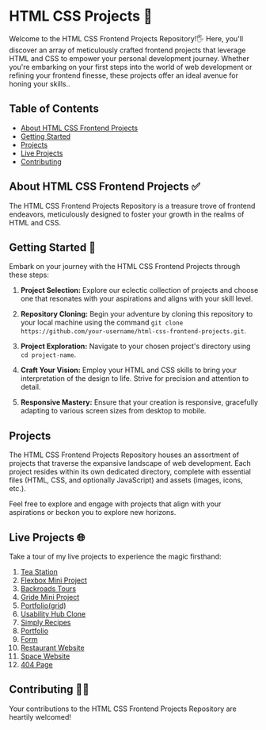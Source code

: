 # HTML CSS Projects 📁

Welcome to the HTML CSS Frontend Projects Repository!🖐️ Here, you'll discover an array of meticulously crafted frontend projects that leverage HTML and CSS to empower your personal development journey. Whether you're embarking on your first steps into the world of web development or refining your frontend finesse, these projects offer an ideal avenue for honing your skills..

## Table of Contents

- [About HTML CSS Frontend Projects](#about-html-css-frontend-projects)
- [Getting Started](#getting-started)
- [Projects](#projects)
- [Live Projects](#live-projects)
- [Contributing](#contributing)

## About HTML CSS Frontend Projects ✅

The HTML CSS Frontend Projects Repository is a treasure trove of frontend endeavors, meticulously designed to foster your growth in the realms of HTML and CSS.

## Getting Started 📝

Embark on your journey with the HTML CSS Frontend Projects through these steps:

1. **Project Selection:** Explore our eclectic collection of projects and choose one that resonates with your aspirations and aligns with your skill level.

2. **Repository Cloning:** Begin your adventure by cloning this repository to your local machine using the command `git clone https://github.com/your-username/html-css-frontend-projects.git`.

3. **Project Exploration:** Navigate to your chosen project's directory using `cd project-name`.

4. **Craft Your Vision:** Employ your HTML and CSS skills to bring your interpretation of the design to life. Strive for precision and attention to detail.

5. **Responsive Mastery:** Ensure that your creation is responsive, gracefully adapting to various screen sizes from desktop to mobile.

## Projects

The HTML CSS Frontend Projects Repository houses an assortment of projects that traverse the expansive landscape of web development. Each project resides within its own dedicated directory, complete with essential files (HTML, CSS, and optionally JavaScript) and assets (images, icons, etc.).

Feel free to explore and engage with projects that align with your aspirations or beckon you to explore new horizons.

## Live Projects 🌐

Take a tour of my live projects to experience the magic firsthand:

1. [Tea Station](https://css-01-tea-station.netlify.app)
2. [Flexbox Mini Project](https://css-02-flexbox-mini-project.netlify.app)
3. [Backroads Tours](https://css-03-backroads-tours.netlify.app)
4. [Gride Mini Project](https://css-04-grid-mini-project.netlify.app)
5. [Portfolio(grid)](https://css-05-portfolio.netlify.app)
6. [Usability Hub Clone](https://css-06-usability-hub-clone.netlify.app)
7. [Simply Recipes](https://css-07-simply-recipes.netlify.app)
8. [Portfolio](https://css-08-portfolio.netlify.app)
9. [Form](https://css-09-form.netlify.app)
10. [Restaurant Website](https://css-10-restaurant-website.netlify.app)
11. [Space Website](https://css-11-space-website.netlify.app)
12. [404 Page](https://css-12-404-page.netlify.app)

## Contributing 🥳🎉

Your contributions to the HTML CSS Frontend Projects Repository are heartily welcomed!
